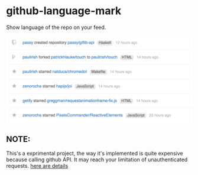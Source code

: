# github-language-mark
Show language of the repo on your feed.

![Screenshot](screenshot.png)

## NOTE:
This's a exprimental project, the way it's implemented is quite expensive because calling github API. It may reach your limitation of unauthenticated requests. [here are details](https://developer.github.com/v3/#rate-limiting)

